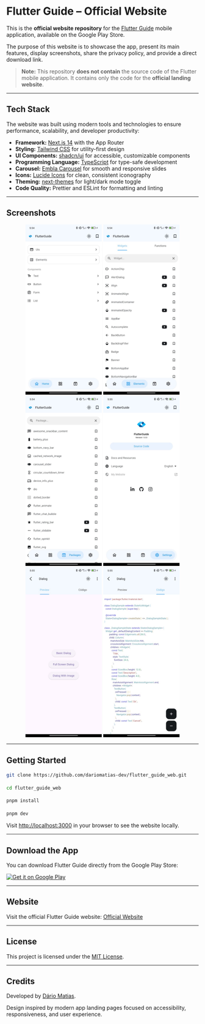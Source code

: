 # Flutter Guide – Official Website

This is the **official website repository** for the [Flutter Guide](https://play.google.com/store/apps/details?id=com.dariomatias.flutter_guide) mobile application, available on the Google Play Store.

The purpose of this website is to showcase the app, present its main features, display screenshots, share the privacy policy, and provide a direct download link.

> **Note:** This repository **does not contain** the source code of the Flutter mobile application. It contains only the code for the **official landing website**.

---

## Tech Stack

The website was built using modern tools and technologies to ensure performance, scalability, and developer productivity:

- **Framework:** [Next.js 14](https://nextjs.org/) with the App Router
- **Styling:** [Tailwind CSS](https://tailwindcss.com/) for utility-first design
- **UI Components:** [shadcn/ui](https://ui.shadcn.com/) for accessible, customizable components
- **Programming Language:** [TypeScript](https://www.typescriptlang.org/) for type-safe development
- **Carousel:** [Embla Carousel](https://www.embla-carousel.com/) for smooth and responsive slides
- **Icons:** [Lucide Icons](https://lucide.dev/) for clean, consistent iconography
- **Theming:** [next-themes](https://ui.shadcn.com/docs/dark-mode/next) for light/dark mode toggle
- **Code Quality:** Prettier and ESLint for formatting and linting

---

## Screenshots

<div align="center">
  <img src="public/screenshots/flutter_guide_screen_1.jpeg" width="200"/>
  <img src="public/screenshots/flutter_guide_screen_2.jpeg" width="200"/>
  <img src="public/screenshots/flutter_guide_screen_3.jpeg" width="200"/>
  <img src="public/screenshots/flutter_guide_screen_4.jpeg" width="200"/>
  <img src="public/screenshots/flutter_guide_screen_5.jpeg" width="200"/>
  <img src="public/screenshots/flutter_guide_screen_6.jpeg" width="200"/>
</div>

---

## Getting Started

```bash
git clone https://github.com/dariomatias-dev/flutter_guide_web.git

cd flutter_guide_web

pnpm install

pnpm dev
```

Visit [http://localhost:3000](http://localhost:3000) in your browser to see the website locally.

---

## Download the App

You can download Flutter Guide directly from the Google Play Store:

[![Get it on Google Play](https://play.google.com/intl/en_us/badges/static/images/badges/en_badge_web_generic.png)](https://play.google.com/store/apps/details?id=com.dariomatias.flutter_guide)

---

## Website

Visit the official Flutter Guide website: [Official Website](https://flutter-guide-web.vercel.app/)

---

## License

This project is licensed under the [MIT License](./LICENSE).

---

## Credits

Developed by [Dário Matias](https://github.com/dariomatias-dev).

Design inspired by modern app landing pages focused on accessibility, responsiveness, and user experience.
